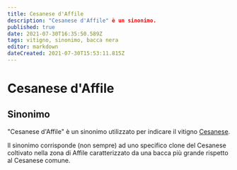 ```yaml
---
title: Cesanese d'Affile
description: "Cesanese d'Affile" è un sinonimo.
published: true
date: 2021-07-30T16:35:50.589Z
tags: vitigno, sinonimo, bacca nera
editor: markdown
dateCreated: 2021-07-30T15:53:11.815Z
---
```


# Cesanese d'Affile

## Sinonimo
"Cesanese d'Affile" è un sinonimo utilizzato per indicare il vitigno [Cesanese](/vitigni/bacca-nera/cesanese). 

Il sinonimo corrisponde (non sempre) ad uno specifico clone del Cesanese coltivato nella zona di Affile caratterizzato da una bacca più grande rispetto al Cesanese comune.
